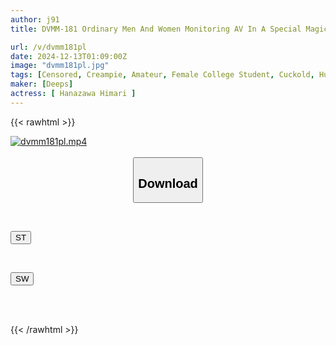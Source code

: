 ```yaml
---
author: j91
title: DVMM-181 Ordinary Men And Women Monitoring AV In A Special Magic Mirror Room, A Lovey-dovey College Couple Splits Into Men And Women And Challenges The AV Actress And Actor To Endure The Amazing Techniques Of Orgasm!! Tall, Slender, Beautiful-legged Slut Kinoshita Himari X Amateur Male College Student (boyfriend)/(girlfriend) Amateur Female College Student X Big-dick Intense Piston Actor

url: /v/dvmm181pl
date: 2024-12-13T01:09:00Z
image: "dvmm181pl.jpg"
tags: [Censored, Creampie, Amateur, Female College Student, Cuckold, Huge Cock	]
maker: [Deeps]
actress: [ Hanazawa Himari ]
---
```



{{< rawhtml >}}

<div class="video" data-videoid="6qbGOxqeeGh9mRM">
    <a href="javascript:;">
        <img src="/v/dvmm181pl/dvmm181pl.jpg" width="WIDTH" height="HEIGHT" alt="dvmm181pl.mp4" loading="lazy">
    </a>
</div>

<script type="text/javascript" src="https://j91.asia/asset/on-demand-st.js"></script>

<br>
  <link rel="stylesheet" href="https://j91.asia/asset/bs5.css">
  
  <center>
  <button class="btn btn-primary" type="button" data-bs-toggle="collapse" data-bs-target=".multi-collapse" aria-expanded="false" aria-controls="multiCollapseExample1 multiCollapseExample2"><h2>Download</h2></button></center>
</p>
<div class="row">
  <div class="col">
    <div class="collapse multi-collapse" id="multiCollapseExample1">
      <div class="card card-body">
	      	      <br>
<div class="buttons">  
<p><a href="/v/dvmm181pl/st.html" target="_blank"><button class="btn-hover color-3"><i class="fa fa-download"></i> ST</button></a></p></div>
    </div>
  </div>
</div>
  <div class="col">
    <div class="collapse multi-collapse" id="multiCollapseExample2">
      <div class="card card-body">
	      <br>
<div class="buttons">
<p><a href="/v/dvmm181pl/sw.html" target="_blank"><button class="btn-hover color-2"><i class="fa fa-download"></i> SW</button></a></p></div>
<br><br>
      </div>
    </div>
  </div>
</div>

{{< /rawhtml >}}